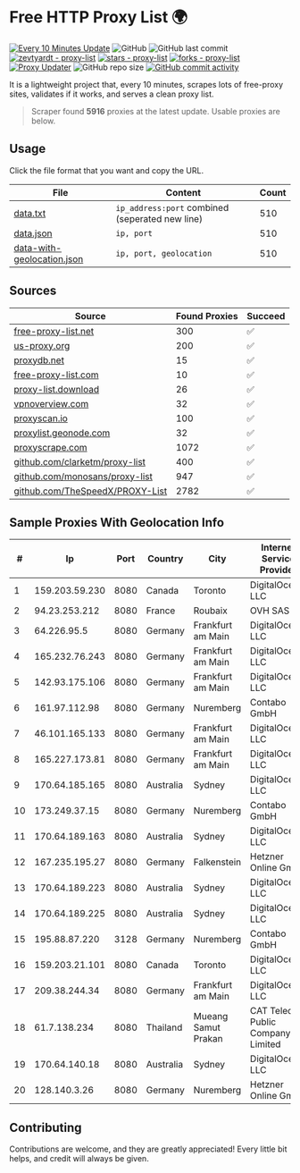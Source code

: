 
# Free HTTP Proxy List 🌍

[![Every 10 Minutes Update](https://github.com/mertguvencli/http-proxy-list/actions/workflows/main.yml/badge.svg?branch=main)](https://github.com/mertguvencli/http-proxy-list/actions/workflows/main.yml)
![GitHub](https://img.shields.io/github/license/mertguvencli/http-proxy-list)
![GitHub last commit](https://img.shields.io/github/last-commit/mertguvencli/http-proxy-list)
[![zevtyardt - proxy-list](https://img.shields.io/static/v1?label=zevtyardt&message=proxy-list&color=blue&logo=github)](https://github.com/zevtyardt/proxy-list "Go to GitHub repo")
[![stars - proxy-list](https://img.shields.io/github/stars/zevtyardt/proxy-list?style=social)](https://github.com/zevtyardt/proxy-list)
[![forks - proxy-list](https://img.shields.io/github/forks/zevtyardt/proxy-list?style=social)](https://github.com/zevtyardt/proxy-list)
[![Proxy Updater](https://github.com/zevtyardt/proxy-list/workflows/Proxy%20Updater/badge.svg)](https://github.com/zevtyardt/proxy-list/actions?query=workflow:"Proxy+Updater")
![GitHub repo size](https://img.shields.io/github/repo-size/zevtyardt/proxy-list)
[![GitHub commit activity](https://img.shields.io/github/commit-activity/m/zevtyardt/proxy-list?logo=commits)](https://github.com/zevtyardt/proxy-list/commits/main)

It is a lightweight project that, every 10 minutes, scrapes lots of free-proxy sites, validates if it works, and serves a clean proxy list.

> Scraper found **5916** proxies at the latest update. Usable proxies are below.

## Usage

Click the file format that you want and copy the URL.

|File|Content|Count|
|----|-------|-----|
|[data.txt](https://raw.githubusercontent.com/mertguvencli/http-proxy-list/main/proxy-list/data.txt)|`ip_address:port` combined (seperated new line)|510|
|[data.json](https://raw.githubusercontent.com/mertguvencli/http-proxy-list/main/proxy-list/data.json)|`ip, port`|510|
|[data-with-geolocation.json](https://raw.githubusercontent.com/mertguvencli/http-proxy-list/main/proxy-list/data-with-geolocation.json)|`ip, port, geolocation`|510|

## Sources

|Source|Found Proxies|Succeed|
|------|-------------|-------|
|[free-proxy-list.net](https://free-proxy-list.net)|300|✅|
|[us-proxy.org](https://www.us-proxy.org)|200|✅|
|[proxydb.net](http://proxydb.net)|15|✅|
|[free-proxy-list.com](https://free-proxy-list.com/?page=&port=&type%5B%5D=http&type%5B%5D=https&up_time=0&search=Search)|10|✅|
|[proxy-list.download](https://www.proxy-list.download/HTTP)|26|✅|
|[vpnoverview.com](https://vpnoverview.com/privacy/anonymous-browsing/free-proxy-servers)|32|✅|
|[proxyscan.io](https://www.proxyscan.io)|100|✅|
|[proxylist.geonode.com](https://proxylist.geonode.com/api/proxy-list?limit=300&page=1&sort_by=lastChecked&sort_type=desc&protocols=http,https)|32|✅|
|[proxyscrape.com](https://api.proxyscrape.com/v2/?request=displayproxies&protocol=http&timeout=10000&country=all&ssl=all&anonymity=all)|1072|✅|
|[github.com/clarketm/proxy-list](https://raw.githubusercontent.com/clarketm/proxy-list/master/proxy-list-raw.txt)|400|✅|
|[github.com/monosans/proxy-list](https://raw.githubusercontent.com/monosans/proxy-list/main/proxies/http.txt)|947|✅|
|[github.com/TheSpeedX/PROXY-List](https://raw.githubusercontent.com/TheSpeedX/PROXY-List/master/http.txt)|2782|✅|


## Sample Proxies With Geolocation Info

|#|Ip|Port|Country|City|Internet Service Provider|
|-|--|----|-------|----|-------------------------|
|1|159.203.59.230|8080|Canada|Toronto|DigitalOcean, LLC|
|2|94.23.253.212|8080|France|Roubaix|OVH SAS|
|3|64.226.95.5|8080|Germany|Frankfurt am Main|DigitalOcean, LLC|
|4|165.232.76.243|8080|Germany|Frankfurt am Main|DigitalOcean, LLC|
|5|142.93.175.106|8080|Germany|Frankfurt am Main|DigitalOcean, LLC|
|6|161.97.112.98|8080|Germany|Nuremberg|Contabo GmbH|
|7|46.101.165.133|8080|Germany|Frankfurt am Main|DigitalOcean, LLC|
|8|165.227.173.81|8080|Germany|Frankfurt am Main|DigitalOcean, LLC|
|9|170.64.185.165|8080|Australia|Sydney|DigitalOcean, LLC|
|10|173.249.37.15|8080|Germany|Nuremberg|Contabo GmbH|
|11|170.64.189.163|8080|Australia|Sydney|DigitalOcean, LLC|
|12|167.235.195.27|8080|Germany|Falkenstein|Hetzner Online GmbH|
|13|170.64.189.223|8080|Australia|Sydney|DigitalOcean, LLC|
|14|170.64.189.225|8080|Australia|Sydney|DigitalOcean, LLC|
|15|195.88.87.220|3128|Germany|Nuremberg|Contabo GmbH|
|16|159.203.21.101|8080|Canada|Toronto|DigitalOcean, LLC|
|17|209.38.244.34|8080|Germany|Frankfurt am Main|DigitalOcean, LLC|
|18|61.7.138.234|8080|Thailand|Mueang Samut Prakan|CAT Telecom Public Company Limited|
|19|170.64.140.18|8080|Australia|Sydney|DigitalOcean, LLC|
|20|128.140.3.26|8080|Germany|Nuremberg|Hetzner Online GmbH|



## Contributing

Contributions are welcome, and they are greatly appreciated! Every
little bit helps, and credit will always be given.

